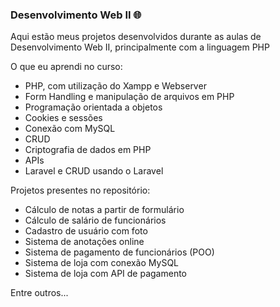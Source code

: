 <h3>Desenvolvimento Web II 🌐</h3>

Aqui estão meus projetos desenvolvidos durante as aulas de Desenvolvimento Web II, principalmente com a linguagem PHP

O que eu aprendi no curso:
- PHP, com utilização do Xampp e Webserver
- Form Handling e manipulação de arquivos em PHP
- Programação orientada a objetos
- Cookies e sessões
- Conexão com MySQL
- CRUD
- Criptografia de dados em PHP
- APIs
- Laravel e CRUD usando o Laravel

Projetos presentes no repositório:
- Cálculo de notas a partir de formulário
- Cálculo de salário de funcionários
- Cadastro de usuário com foto
- Sistema de anotações online
- Sistema de pagamento de funcionários (POO)
- Sistema de loja com conexão MySQL
- Sistema de loja com API de pagamento

Entre outros...